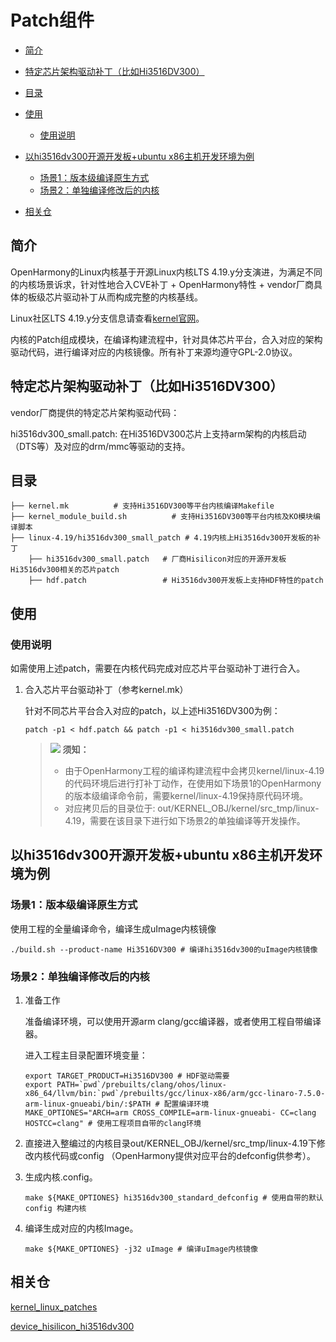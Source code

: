 # Patch组件<a name="ZH-CN_TOPIC_0000001078264110"></a>

-   [简介](#section11660541593)
-   [特定芯片架构驱动补丁（比如Hi3516DV300）](#section1521510717399)
-   [目录](#section21571344112)
-   [使用](#section1393789267)
    -   [使用说明](#section1352114469620)

-   [以hi3516dv300开源开发板+ubuntu x86主机开发环境为例](#section19369206113115)
    -   [场景1：版本级编译原生方式](#section1025111193220)
    -   [场景2：单独编译修改后的内核](#section17446652173211)

-   [相关仓](#section27639463106)

## 简介<a name="section11660541593"></a>

OpenHarmony的Linux内核基于开源Linux内核LTS 4.19.y分支演进，为满足不同的内核场景诉求，针对性地合入CVE补丁  + OpenHarmony特性 + vendor厂商具体的板级芯片驱动补丁从而构成完整的内核基线。

Linux社区LTS 4.19.y分支信息请查看[kernel官网](https://git.kernel.org/pub/scm/linux/kernel/git/stable/linux.git/log/?h=linux-4.19.y)。

内核的Patch组成模块，在编译构建流程中，针对具体芯片平台，合入对应的架构驱动代码，进行编译对应的内核镜像。所有补丁来源均遵守GPL-2.0协议。

## 特定芯片架构驱动补丁（比如Hi3516DV300）<a name="section1521510717399"></a>

vendor厂商提供的特定芯片架构驱动代码：

hi3516dv300_small.patch: 在Hi3516DV300芯片上支持arm架构的内核启动（DTS等）及对应的drm/mmc等驱动的支持。

## 目录<a name="section21571344112"></a>

```
├── kernel.mk          # 支持Hi3516DV300等平台内核编译Makefile
├── kernel_module_build.sh          # 支持Hi3516DV300等平台内核及KO模块编译脚本
├── linux-4.19/hi3516dv300_small_patch # 4.19内核上Hi3516dv300开发板的补丁
    ├── hi3516dv300_small.patch   # 厂商Hisilicon对应的开源开发板Hi3516dv300相关的芯片patch
    ├── hdf.patch                 # Hi3516dv300开发板上支持HDF特性的patch
```

## 使用<a name="section1393789267"></a>

### 使用说明<a name="section1352114469620"></a>

如需使用上述patch，需要在内核代码完成对应芯片平台驱动补丁进行合入。

1.  合入芯片平台驱动补丁（参考kernel.mk）

    针对不同芯片平台合入对应的patch，以上述Hi3516DV300为例：

    ```
    patch -p1 < hdf.patch && patch -p1 < hi3516dv300_small.patch
    ```

    >![](public_sys-resources/icon-notice.gif) **须知：**   
    >* 由于OpenHarmony工程的编译构建流程中会拷贝kernel/linux-4.19的代码环境后进行打补丁动作，在使用如下场景1的OpenHarmony的版本级编译命令前，需要kernel/linux-4.19保持原代码环境。  
    >* 对应拷贝后的目录位于: out/KERNEL_OBJ/kernel/src_tmp/linux-4.19，需要在该目录下进行如下场景2的单独编译等开发操作。


## 以hi3516dv300开源开发板+ubuntu x86主机开发环境为例<a name="section19369206113115"></a>

### 场景1：版本级编译原生方式<a name="section1025111193220"></a>

使用工程的全量编译命令，编译生成uImage内核镜像

```
./build.sh --product-name Hi3516DV300 # 编译hi3516dv300的uImage内核镜像
```

### 场景2：单独编译修改后的内核<a name="section17446652173211"></a>

1.  准备工作

    准备编译环境，可以使用开源arm clang/gcc编译器，或者使用工程自带编译器。

    进入工程主目录配置环境变量：

    ```
    export TARGET_PRODUCT=Hi3516DV300 # HDF驱动需要
    export PATH=`pwd`/prebuilts/clang/ohos/linux-x86_64/llvm/bin:`pwd`/prebuilts/gcc/linux-x86/arm/gcc-linaro-7.5.0-arm-linux-gnueabi/bin/:$PATH # 配置编译环境
    MAKE_OPTIONES="ARCH=arm CROSS_COMPILE=arm-linux-gnueabi- CC=clang HOSTCC=clang" # 使用工程项目自带的clang环境
    ```

2.  直接进入整编过的内核目录out/KERNEL_OBJ/kernel/src_tmp/linux-4.19下修改内核代码或config （OpenHarmony提供对应平台的defconfig供参考）。
3.  生成内核.config。

    ```
    make ${MAKE_OPTIONES} hi3516dv300_standard_defconfig # 使用自带的默认config 构建内核
    ```

4.  编译生成对应的内核Image。

    ```
    make ${MAKE_OPTIONES} -j32 uImage # 编译uImage内核镜像
    ```


## 相关仓<a name="section27639463106"></a>

<u>kernel\_linux\_patches</u>

<u>device\_hisilicon\_hi3516dv300</u>


